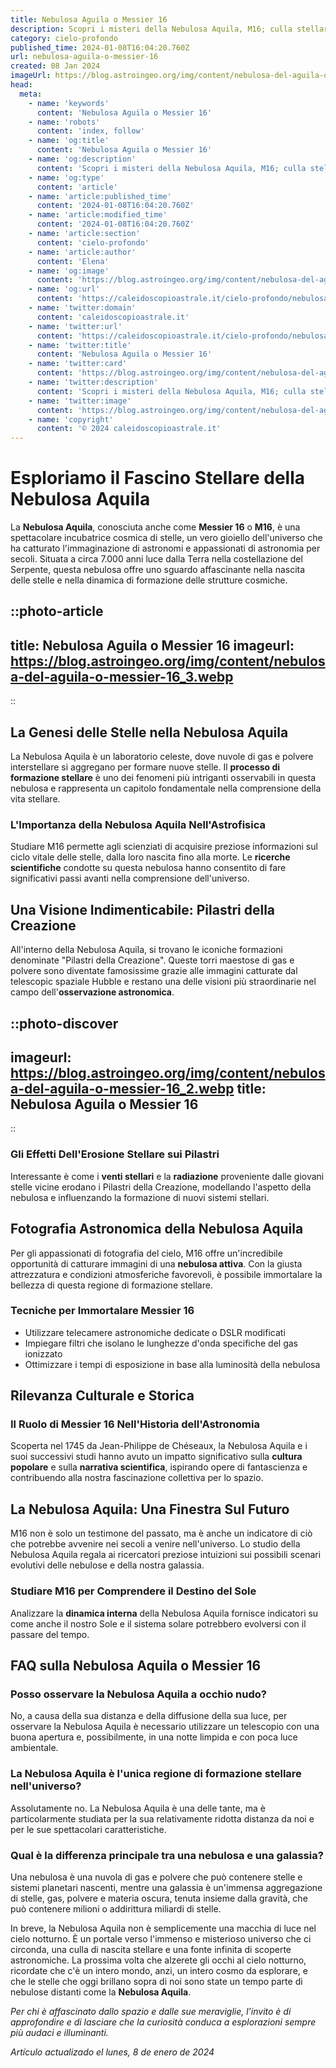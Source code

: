 ```yaml
---
title: Nebulosa Aguila o Messier 16
description: Scopri i misteri della Nebulosa Aquila, M16; culla stellare spettacolare, catturata in un articolo affascinante che illumina il cosmo.
category: cielo-profondo
published_time: 2024-01-08T16:04:20.760Z
url: nebulosa-aguila-o-messier-16
created: 08 Jan 2024
imageUrl: https://blog.astroingeo.org/img/content/nebulosa-del-aguila-o-messier-16_3.webp
head:
  meta:
    - name: 'keywords'
      content: 'Nebulosa Aguila o Messier 16'
    - name: 'robots'
      content: 'index, follow'
    - name: 'og:title'
      content: 'Nebulosa Aguila o Messier 16'
    - name: 'og:description'
      content: 'Scopri i misteri della Nebulosa Aquila, M16; culla stellare spettacolare, catturata in un articolo affascinante che illumina il cosmo.'
    - name: 'og:type'
      content: 'article'
    - name: 'article:published_time'
      content: '2024-01-08T16:04:20.760Z'
    - name: 'article:modified_time'
      content: '2024-01-08T16:04:20.760Z'
    - name: 'article:section'
      content: 'cielo-profondo'
    - name: 'article:author'
      content: 'Elena'
    - name: 'og:image'
      content: 'https://blog.astroingeo.org/img/content/nebulosa-del-aguila-o-messier-16_3.webp'
    - name: 'og:url'
      content: 'https://caleidoscopioastrale.it/cielo-profondo/nebulosa-aguila-o-messier-16'
    - name: 'twitter:domain'
      content: 'caleidoscopioastrale.it'
    - name: 'twitter:url'
      content: 'https://caleidoscopioastrale.it/cielo-profondo/nebulosa-aguila-o-messier-16'
    - name: 'twitter:title'
      content: 'Nebulosa Aguila o Messier 16'
    - name: 'twitter:card'
      content: 'https://blog.astroingeo.org/img/content/nebulosa-del-aguila-o-messier-16_3.webp'
    - name: 'twitter:description'
      content: 'Scopri i misteri della Nebulosa Aquila, M16; culla stellare spettacolare, catturata in un articolo affascinante che illumina il cosmo.'
    - name: 'twitter:image'
      content: 'https://blog.astroingeo.org/img/content/nebulosa-del-aguila-o-messier-16_3.webp'
    - name: 'copyright'
      content: '© 2024 caleidoscopioastrale.it'
---
```

# Esploriamo il Fascino Stellare della Nebulosa Aquila

La **Nebulosa Aquila**, conosciuta anche come **Messier 16** o **M16**, è una spettacolare incubatrice cosmica di stelle, un vero gioiello dell'universo che ha catturato l'immaginazione di astronomi e appassionati di astronomia per secoli. Situata a circa 7.000 anni luce dalla Terra nella costellazione del Serpente, questa nebulosa offre uno sguardo affascinante nella nascita delle stelle e nella dinamica di formazione delle strutture cosmiche.

::photo-article
---
title: Nebulosa Aguila o Messier 16
imageurl: https://blog.astroingeo.org/img/content/nebulosa-del-aguila-o-messier-16_3.webp
---
::

## La Genesi delle Stelle nella Nebulosa Aquila

La Nebulosa Aquila è un laboratorio celeste, dove nuvole di gas e polvere interstellare si aggregano per formare nuove stelle. Il **processo di formazione stellare** è uno dei fenomeni più intriganti osservabili in questa nebulosa e rappresenta un capitolo fondamentale nella comprensione della vita stellare.

### L'Importanza della Nebulosa Aquila Nell'Astrofisica

Studiare M16 permette agli scienziati di acquisire preziose informazioni sul ciclo vitale delle stelle, dalla loro nascita fino alla morte. Le **ricerche scientifiche** condotte su questa nebulosa hanno consentito di fare significativi passi avanti nella comprensione dell'universo.

## Una Visione Indimenticabile: Pilastri della Creazione

All'interno della Nebulosa Aquila, si trovano le iconiche formazioni denominate "Pilastri della Creazione". Queste torri maestose di gas e polvere sono diventate famosissime grazie alle immagini catturate dal telescopic spaziale Hubble e restano una delle visioni più straordinarie nel campo dell'**osservazione astronomica**.

::photo-discover
---
imageurl: https://blog.astroingeo.org/img/content/nebulosa-del-aguila-o-messier-16_2.webp
title: Nebulosa Aguila o Messier 16
---
::

### Gli Effetti Dell'Erosione Stellare sui Pilastri

Interessante è come i **venti stellari** e la **radiazione** proveniente dalle giovani stelle vicine erodano i Pilastri della Creazione, modellando l'aspetto della nebulosa e influenzando la formazione di nuovi sistemi stellari.

## Fotografia Astronomica della Nebulosa Aquila

Per gli appassionati di fotografia del cielo, M16 offre un'incredibile opportunità di catturare immagini di una **nebulosa attiva**. Con la giusta attrezzatura e condizioni atmosferiche favorevoli, è possibile immortalare la bellezza di questa regione di formazione stellare.

### Tecniche per Immortalare Messier 16

- Utilizzare telecamere astronomiche dedicate o DSLR modificati
- Impiegare filtri che isolano le lunghezze d'onda specifiche del gas ionizzato
- Ottimizzare i tempi di esposizione in base alla luminosità della nebulosa

## Rilevanza Culturale e Storica

### Il Ruolo di Messier 16 Nell'Historia dell'Astronomia

Scoperta nel 1745 da Jean-Philippe de Chéseaux, la Nebulosa Aquila e i suoi successivi studi hanno avuto un impatto significativo sulla **cultura popolare** e sulla **narrativa scientifica**, ispirando opere di fantascienza e contribuendo alla nostra fascinazione collettiva per lo spazio.

## La Nebulosa Aquila: Una Finestra Sul Futuro

M16 non è solo un testimone del passato, ma è anche un indicatore di ciò che potrebbe avvenire nei secoli a venire nell'universo. Lo studio della Nebulosa Aquila regala ai ricercatori preziose intuizioni sui possibili scenari evolutivi delle nebulose e della nostra galassia.

### Studiare M16 per Comprendere il Destino del Sole

Analizzare la **dinamica interna** della Nebulosa Aquila fornisce indicatori su come anche il nostro Sole e il sistema solare potrebbero evolversi con il passare del tempo.

## FAQ sulla Nebulosa Aquila o Messier 16

### Posso osservare la Nebulosa Aquila a occhio nudo?

No, a causa della sua distanza e della diffusione della sua luce, per osservare la Nebulosa Aquila è necessario utilizzare un telescopio con una buona apertura e, possibilmente, in una notte limpida e con poca luce ambientale.

### La Nebulosa Aquila è l'unica regione di formazione stellare nell'universo?

Assolutamente no. La Nebulosa Aquila è una delle tante, ma è particolarmente studiata per la sua relativamente ridotta distanza da noi e per le sue spettacolari caratteristiche.

### Qual è la differenza principale tra una nebulosa e una galassia?

Una nebulosa è una nuvola di gas e polvere che può contenere stelle e sistemi planetari nascenti, mentre una galassia è un'immensa aggregazione di stelle, gas, polvere e materia oscura, tenuta insieme dalla gravità, che può contenere milioni o addirittura miliardi di stelle.

In breve, la Nebulosa Aquila non è semplicemente una macchia di luce nel cielo notturno. È un portale verso l'immenso e misterioso universo che ci circonda, una culla di nascita stellare e una fonte infinita di scoperte astronomiche. La prossima volta che alzerete gli occhi al cielo notturno, ricordate che c'è un intero mondo, anzi, un intero cosmo da esplorare, e che le stelle che oggi brillano sopra di noi sono state un tempo parte di nebulose distanti come la **Nebulosa Aquila**.

*Per chi è affascinato dallo spazio e dalle sue meraviglie, l'invito è di approfondire e di lasciare che la curiosità conduca a esplorazioni sempre più audaci e illuminanti.*

_Artículo actualizado el lunes, 8 de enero de 2024_